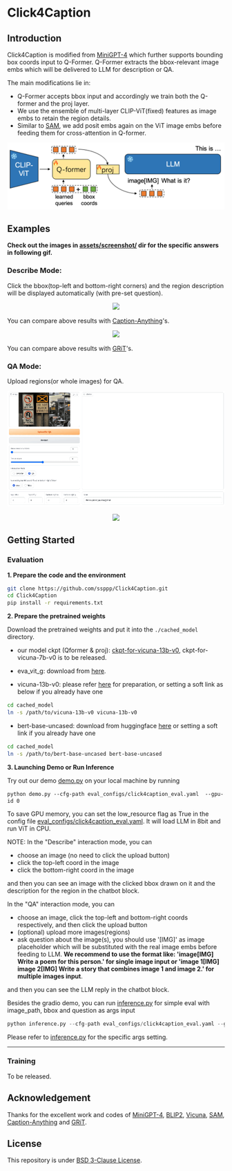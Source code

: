 # Click4Caption


## Introduction
Click4Caption is modified from [MiniGPT-4](https://github.com/Vision-CAIR/MiniGPT-4) which further supports bounding box coords input to Q-Former. Q-Former extracts the bbox-relevant image embs which will be delivered to LLM for description or QA.

The main modifications lie in:
* Q-Former accepts bbox input and accordingly we train both the Q-former and the proj layer.
* We use the ensemble of multi-layer CLIP-ViT(fixed) features as image embs to retain the region details.
* Similar to [SAM](https://github.com/facebookresearch/segment-anything), we add posit embs again on the ViT image embs before feeding them for cross-attention in Q-former.


<!-- ![](assets/framework.png) -->
<p align="center">
  <img src="assets/framework.png" />
</p>



## Examples

**Check out the images in [assets/screenshot/](assets/screenshot/) dir for the specific answers in following gif.**

### Describe Mode:

Click the bbox(top-left and bottom-right corners) and the region description will be displayed automatically (with pre-set question).


<!-- |   |   |
:-------------------------:|:-------------------------:
![](assets/qingming.gif) |  ![](assets/restaurant.gif) -->

<p align="center">
  <img src="assets/qingming.gif" />
</p>

You can compare above results with [Caption-Anything](https://github.com/ttengwang/Caption-Anything)'s.

<p align="center">
  <img src="assets/restaurant.gif" />
</p>

You can compare above results with [GRiT](https://github.com/JialianW/GRiT)'s.


### QA Mode:

Upload regions(or whole images) for QA.

<!-- |   |   |
:-------------------------:|:-------------------------:
![](assets/sign.gif) |  ![](assets/volcano.gif) -->

<p align="center">
  <img src="assets/sign.gif" />
</p>

<p align="center">
  <img src="assets/volcano.gif" />
</p>





## Getting Started

### Evaluation

**1. Prepare the code and the environment**


```bash
git clone https://github.com/ssppp/Click4Caption.git
cd Click4Caption
pip install -r requirements.txt
```


**2. Prepare the pretrained weights**

Download the pretrained weights and put it into the `./cached_model` directory.

* our model ckpt (Qformer & proj): [ckpt-for-vicuna-13b-v0](https://drive.google.com/file/d/1GXqxKx6QeHtSSlMMzD8w62w9bJcFF82V/view?usp=sharing), ckpt-for-vicuna-7b-v0 is to be released.

* eva_vit_g: download from [here](https://storage.googleapis.com/sfr-vision-language-research/LAVIS/models/BLIP2/eva_vit_g.pth).

* vicuna-13b-v0: please refer [here](https://github.com/Vision-CAIR/MiniGPT-4/blob/main/PrepareVicuna.md) for preparation, or setting a soft link as below if you already have one
```bash
cd cached_model
ln -s /path/to/vicuna-13b-v0 vicuna-13b-v0
```

* bert-base-uncased: download from huggingface [here](https://huggingface.co/bert-base-uncased/tree/main) or setting a soft link if you already have one
```bash
cd cached_model
ln -s /path/to/bert-base-uncased bert-base-uncased
```



**3. Launching Demo or Run Inference**

Try out our demo [demo.py](demo.py) on your local machine by running

```
python demo.py --cfg-path eval_configs/click4caption_eval.yaml  --gpu-id 0
```


To save GPU memory, you can set the low_resource flag as True in the config file 
[eval_configs/click4caption_eval.yaml](eval_configs/click4caption_eval.yaml). It will load LLM in 8bit and run ViT in CPU.

NOTE: 
In the "Describe" interaction mode, you can
* choose an image (no need to click the upload button)
* click the top-left coord in the image
* click the bottom-right coord in the image

and then you can see an image with the clicked bbox drawn on it and the description for the region in the chatbot block.

In the "QA" interaction mode, you can
* choose an image, click the top-left and bottom-right coords respectively, and then click the upload button
* (optional) upload more images(regions)
* ask question about the image(s), you should use '[IMG]' as image placeholder which will be substituted with the real image embs before feeding to LLM. **We recommend to use the format like: 'image[IMG] Write a poem for this person.' for single image input or 'image 1[IMG] image 2[IMG] Write a story that combines image 1 and image 2.' for multiple images input**.

and then you can see the LLM reply in the chatbot block.


Besides the gradio demo, you can run [inference.py](inference.py) for simple eval with image_path, bbox and question as args input
```python
python inference.py --cfg-path eval_configs/click4caption_eval.yaml --gpu-id 0 --image_path /path/to/image --tl_x -1 --tl_y -1 --br_x -1 --br_y -1 --input_text 'image[IMG] What is it?'
```
Please refer to [inference.py](inference.py) for the specific args setting.



***
### Training

To be released.




## Acknowledgement

Thanks for the excellent work and codes of [MiniGPT-4](https://github.com/Vision-CAIR/MiniGPT-4), [BLIP2](https://github.com/salesforce/LAVIS/tree/main/projects/blip2), [Vicuna](https://github.com/lm-sys/FastChat), [SAM](https://github.com/facebookresearch/segment-anything), [Caption-Anything](https://github.com/ttengwang/Caption-Anything) and [GRiT](https://github.com/JialianW/GRiT).




## License
This repository is under [BSD 3-Clause License](LICENSE.md).
